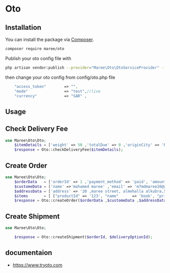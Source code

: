 # Oto
## Installation

You can install the package via [Composer](https://getcomposer.org).

```bash
composer require maree/oto
```
Publish your oto config file with

```bash
php artisan vendor:publish --provider="Maree\Oto\OtoServiceProvider" --tag="oto"
```
then change your oto config from config/oto.php file
```php
    "access_token"        => "", 
    "mode"                => "test",//live
    "currency"            => "SAR" ,
```
## Usage

## Check Delivery Fee

```php
use Maree\Oto\Oto;
    $itemDetails = ['weight' => 50 ,'totalDue' => 0 ,'originCity' => 'Riyadh','destinationCity' => 'Jeddah'];
    $response = Oto::checkDeliveryFee($itemDetails); 

```


## Create Order

```php
use Maree\Oto\Oto;
    $orderData   = ['orderId' => 1 ,'payment_method' => 'paid', 'amount' => '40','amount_due' => 0,'packageCount' => 10,'packageWeight' => 1 , 'orderDate' => '2022-06-12 22:30'];
    $customeData = ['name' =>'mohamed maree' ,'email' => 'm7mdmaree26@gmail.com' , 'mobile' => '010027*****'];
    $addressData = ['address' => '20 ,maree street, almehalla alkubra,Saudi Arabia','district' => 'maree district' ,'city' => 'almehalla' ,'country' => 'SA' ,'lat' => '30.837645','lng' => '30.23456'];
    $items       = [ ["productId" => '123', "name"      => 'book', "price"     => '12', "rowTotal"  => '15', "taxAmount" => '3', "quantity"  => '2', "sku"  => 'arabic_book', "image"     => ''] , ["productId" => '145', "name"      => 'math book', "price"     => '18', "rowTotal"  => '20', "taxAmount" => '1', "quantity"  => '3', "sku"  => 'math_book', "image"     => '']];
    $response = Oto::createOrder($orderData ,$customeData ,$addressData ,$items);


```


## Create Shipment

```php
use Maree\Oto\Oto;

    $response = Oto::createShipment($orderId, $deliveryOptionId);


```


## documentaion
- https://www.tryoto.com
